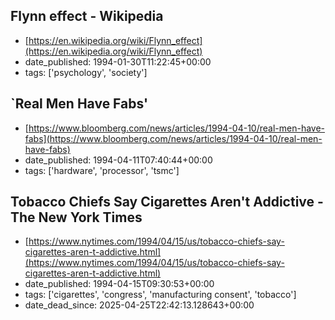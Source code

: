  ## Flynn effect - Wikipedia
 - [https://en.wikipedia.org/wiki/Flynn_effect](https://en.wikipedia.org/wiki/Flynn_effect)
 - date_published: 1994-01-30T11:22:45+00:00
 - tags: ['psychology', 'society']

 ## `Real Men Have Fabs'
 - [https://www.bloomberg.com/news/articles/1994-04-10/real-men-have-fabs](https://www.bloomberg.com/news/articles/1994-04-10/real-men-have-fabs)
 - date_published: 1994-04-11T07:40:44+00:00
 - tags: ['hardware', 'processor', 'tsmc']

 ## Tobacco Chiefs Say Cigarettes Aren't Addictive - The New York Times
 - [https://www.nytimes.com/1994/04/15/us/tobacco-chiefs-say-cigarettes-aren-t-addictive.html](https://www.nytimes.com/1994/04/15/us/tobacco-chiefs-say-cigarettes-aren-t-addictive.html)
 - date_published: 1994-04-15T09:30:53+00:00
 - tags: ['cigarettes', 'congress', 'manufacturing consent', 'tobacco']
 - date_dead_since: 2025-04-25T22:42:13.128643+00:00

